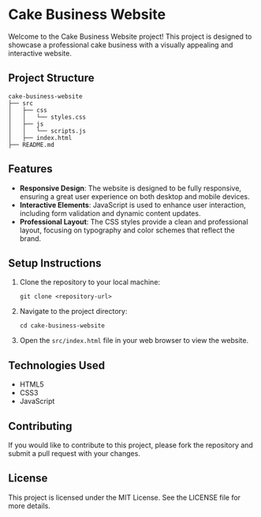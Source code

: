 # Cake Business Website

Welcome to the Cake Business Website project! This project is designed to showcase a professional cake business with a visually appealing and interactive website.

## Project Structure

```
cake-business-website
├── src
│   ├── css
│   │   └── styles.css
│   ├── js
│   │   └── scripts.js
│   ├── index.html
├── README.md
```

## Features

- **Responsive Design**: The website is designed to be fully responsive, ensuring a great user experience on both desktop and mobile devices.
- **Interactive Elements**: JavaScript is used to enhance user interaction, including form validation and dynamic content updates.
- **Professional Layout**: The CSS styles provide a clean and professional layout, focusing on typography and color schemes that reflect the brand.

## Setup Instructions

1. Clone the repository to your local machine:
   ```
   git clone <repository-url>
   ```

2. Navigate to the project directory:
   ```
   cd cake-business-website
   ```

3. Open the `src/index.html` file in your web browser to view the website.

## Technologies Used

- HTML5
- CSS3
- JavaScript

## Contributing

If you would like to contribute to this project, please fork the repository and submit a pull request with your changes.

## License

This project is licensed under the MIT License. See the LICENSE file for more details.